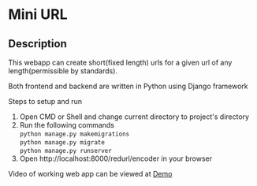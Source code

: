 # Mini URL
## Description
This webapp can create short(fixed length) urls for a given url of any length(permissible by standards).

Both frontend and backend are written in Python using Django framework

Steps to setup and run
1. Open CMD or Shell and change current directory to project's directory
2. Run the following commands <br>
`python manage.py makemigrations`<br>
`python manage.py migrate`<br>
`python manage.py runserver`
1. Open http://localhost:8000/redurl/encoder in your browser

Video of working web app can be viewed at 
<a href="https://drive.google.com/file/d/1UZkmk7k5flS6_RTDi-iagdbgXAGBEQkM/view?usp=sharing">Demo</a>
